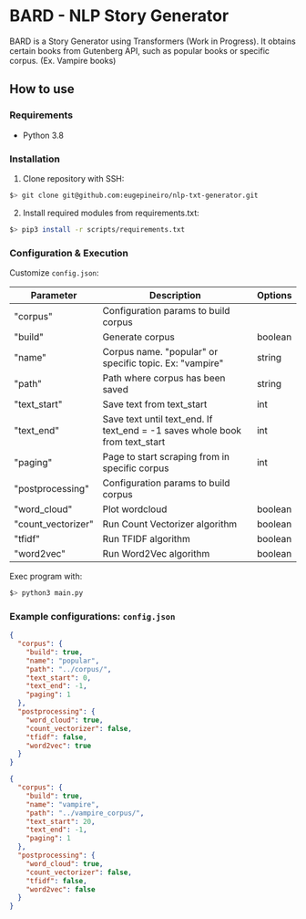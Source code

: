 # BARD - NLP Story Generator

BARD is a Story Generator using Transformers (Work in Progress). 
It obtains certain books from Gutenberg API, such as popular books or specific corpus. (Ex. Vampire books)

## How to use

### Requirements
- Python 3.8

### Installation
1. Clone repository with SSH:
```bash
$> git clone git@github.com:eugepineiro/nlp-txt-generator.git
```
2. Install required modules from requirements.txt:
```bash
$> pip3 install -r scripts/requirements.txt
```
### Configuration & Execution
Customize `config.json`:

| Parameter          | Description                                                                  | Options |
|--------------------|------------------------------------------------------------------------------|---------|
| "corpus"           | Configuration params to build corpus                                         |         |
| "build"            | Generate corpus                                                              | boolean |
| "name"             | Corpus name. "popular" or specific topic. Ex: "vampire"                      | string  |
| "path"             | Path where corpus has been saved                                             | string  |
| "text_start"       | Save text from text_start                                             | int     |
| "text_end"         | Save text until text_end. If text_end = -1 saves whole book from text_start  | int     |
| "paging"           | Page to start scraping from in specific corpus                               | int     |
| "postprocessing"   | Configuration params to build corpus                                         |         |
| "word_cloud"       | Plot wordcloud                                                               | boolean |
| "count_vectorizer" | Run Count Vectorizer algorithm                                               | boolean |
| "tfidf"            | Run TFIDF algorithm                                                          | boolean |
| "word2vec"         | Run Word2Vec algorithm                                                       | boolean |

Exec program with:
```bash
$> python3 main.py
```

### Example configurations: `config.json`
```json
{
  "corpus": {
    "build": true,
    "name": "popular",
    "path": "../corpus/",
    "text_start": 0,
    "text_end": -1,
    "paging": 1
  },
  "postprocessing": {
    "word_cloud": true,
    "count_vectorizer": false,
    "tfidf": false,
    "word2vec": true
  }
}
```

```json
{
  "corpus": {
    "build": true,
    "name": "vampire",
    "path": "../vampire_corpus/", 
    "text_start": 20,
    "text_end": -1,
    "paging": 1
  },
  "postprocessing": {
    "word_cloud": true,
    "count_vectorizer": false,
    "tfidf": false,
    "word2vec": false
  }
}
```
